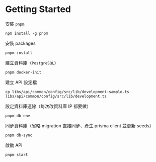 # Getting Started

安裝 `pnpm`

    npm install -g pnpm

安裝 packages

    pnpm install

建立資料庫（`PostgreSQL`）

    pnpm docker-init

建立 API 設定檔

    cp libs/api/common/config/src/lib/development-sample.ts libs/api/common/config/src/lib/development.ts

設定資料庫連線（每次改資料庫 IP 都要做）

    pnpm db-env

同步資料庫（省略 migration 直接同步、產生 prisma client 並更新 seeds）

    pnpm db-sync

啟動 API

    pnpm start
